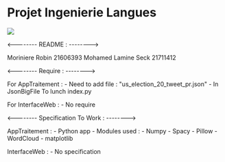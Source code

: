 # Projet Ingenierie Langues
![](https://tokei.rs/b1/github/Powarox2159/Projet-IngenierieLangue)


<--------  README :  -------->

Moriniere Robin     21606393
Mohamed Lamine Seck 21711412


<--------  Require :  -------->

For AppTraitement :
    - Need to add file : "us_election_20_tweet_pr.json"
    - In JsonBigFile To lunch index.py

For InterfaceWeb :
    - No require


<--------  Specification To Work :  -------->

AppTraitement :
    - Python app
        - Modules used :
            - Numpy
            - Spacy
            - Pillow
            - WordCloud
            - matplotlib

InterfaceWeb :
    - No specification
